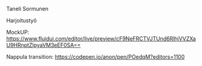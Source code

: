 Taneli Sormunen

Harjoitustyö

MockUP: https://www.fluidui.com/editor/live/preview/cF9NeFRCTVJTUnd6RlhjVVZXaU9HRnptZlpyaVM3eEF0SA==

Nappula transition: https://codepen.io/anon/pen/POedqM?editors=1100
